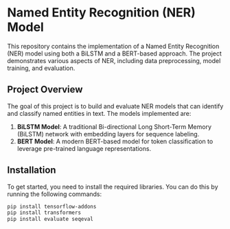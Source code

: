 # Named Entity Recognition (NER) Model

This repository contains the implementation of a Named Entity Recognition (NER) model using both a BiLSTM and a BERT-based approach. The project demonstrates various aspects of NER, including data preprocessing, model training, and evaluation.

## Project Overview

The goal of this project is to build and evaluate NER models that can identify and classify named entities in text. The models implemented are:

1. **BiLSTM Model**: A traditional Bi-directional Long Short-Term Memory (BiLSTM) network with embedding layers for sequence labeling.
2. **BERT Model**: A modern BERT-based model for token classification to leverage pre-trained language representations.

## Installation

To get started, you need to install the required libraries. You can do this by running the following commands:

```bash
pip install tensorflow-addons
pip install transformers
pip install evaluate seqeval

